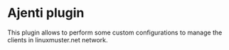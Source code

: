 # Ajenti plugin 

This plugin allows to perform some custom configurations to manage the clients in linuxmuster.net network.
